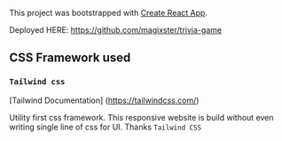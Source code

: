 This project was bootstrapped with [Create React App](https://github.com/facebook/create-react-app).

Deployed HERE: https://github.com/magixster/trivia-game

## CSS Framework used

### `Tailwind css`
[Tailwind Documentation] (https://tailwindcss.com/)

  Utility first css framework. This responsive website is build without even writing single line of css for UI. Thanks `Tailwind CSS`

